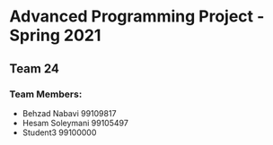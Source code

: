 # Advanced Programming Project - Spring 2021
## Team 24

### Team Members:
- Behzad Nabavi 99109817
- Hesam Soleymani 99105497
- Student3 99100000
